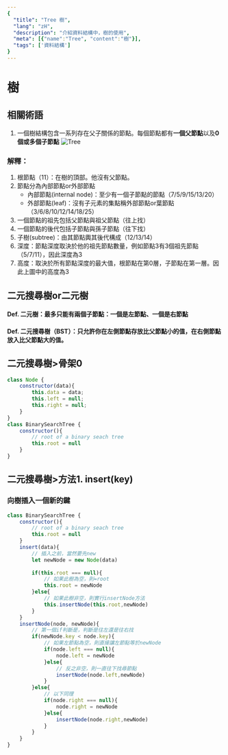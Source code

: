 ```yaml
---
{
  "title": "Tree 樹",
  "lang": "zH",
  "description": "介紹資料結構中，樹的使用",
  "meta": [{"name":"Tree", "content":"樹"}],
  "tags": ['資料結構']
}
---
```

# 樹

## 相關術語
1. 一個樹結構包含一系列存在父子關係的節點。每個節點都有**一個父節點**以及**0個或多個子節點**
![Tree](https://static.packt-cdn.com/products/9781785285493/graphics/B05348_08_02.jpg)
### 解釋：
1. 根節點（11）：在樹的頂部。他沒有父節點。
2. 節點分為內部節點or外部節點
    * 內部節點(internal node)：至少有一個子節點的節點（7/5/9/15/13/20）
    * 外部節點(leaf)：沒有子元素的集點稱外部節點or葉節點（3/6/8/10/12/14/18/25） 
3. 一個節點的祖先包括父節點與祖父節點（往上找）
4. 一個節點的後代包括子節點與孫子節點（往下找）
5. 子樹(subtree)：由其節點輿其後代構成（12/13/14）
6. 深度：節點深度取決於他的祖先節點數量，例如節點3有3個祖先節點（5/7/11），因此深度為3
7. 高度：取決於所有節點深度的最大值，根節點在第0層，子節點在第一層。因此上圖中的高度為3

## 二元搜尋樹or二元樹
#### Def. 二元樹：最多只能有兩個子節點：一個是左節點、一個是右節點
#### Def. 二元搜尋樹（BST）：只允許你在左側節點存放比父節點小的值，在右側節點放入比父節點大的值。

## 二元搜尋樹>骨架0
```javascript
class Node {
    constructor(data){
        this.data = data;
        this.left = null;
        this.right = null;
    }
}
class BinarySearchTree {
    constructor(){
        // root of a binary seach tree 
        this.root = null
    }
}
```

## 二元搜尋樹>方法1. insert(key)
### 向樹插入一個新的鍵
```javascript
class BinarySearchTree {
    constructor(){
        // root of a binary seach tree 
        this.root = null
    }
    insert(data){
        // 插入之前，當然要先new
        let newNode = new Node(data)
    
        if(this.root === null){
            // 如果此樹為空，則=root
            this.root = newNode
        }else{
            // 如果此樹非空，則實行insertNode方法
            this.insertNode(this.root,newNode)
        }
    }
    insertNode(node, newNode){
        // 第一個if判斷是，判斷是往左還是往右找
        if(newNode.key < node.key){
            // 如果左節點為空，則直接讓左節點等於newNode
            if(node.left === null){
                node.left = newNode
            }else{
                // 反之非空，則一直往下找尋節點
                insertNode(node.left,newNode)
            }
        }else{
            // 以下同理
            if(node.right === null){
                node.right = newNode
            }else{
                insertNode(node.right,newNode)
            }
        }   
    }
}
```

